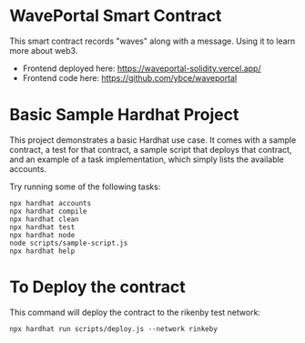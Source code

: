 # WavePortal Smart Contract 

This smart contract records "waves" along with a message. Using it to learn more about web3.

- Frontend deployed here: https://waveportal-solidity.vercel.app/
- Frontend code here: https://github.com/ybce/waveportal


# Basic Sample Hardhat Project

This project demonstrates a basic Hardhat use case. It comes with a sample contract, a test for that contract, a sample script that deploys that contract, and an example of a task implementation, which simply lists the available accounts.

Try running some of the following tasks:

```shell
npx hardhat accounts
npx hardhat compile
npx hardhat clean
npx hardhat test
npx hardhat node
node scripts/sample-script.js
npx hardhat help
```

# To Deploy the contract

This command will deploy the contract to the rikenby test network:

```shell
npx hardhat run scripts/deploy.js --network rinkeby
```
